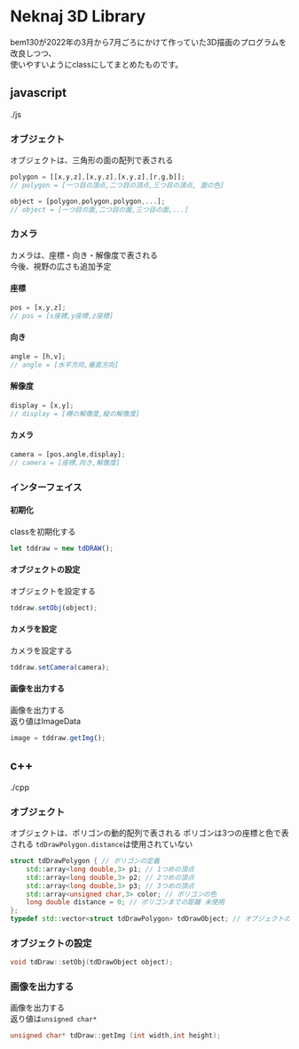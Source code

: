 # Neknaj 3D Library
bem130が2022年の3月から7月ごろにかけて作っていた3D描画のプログラムを改良しつつ、  
使いやすいようにclassにしてまとめたものです。  

## javascript
./js
### オブジェクト
オブジェクトは、三角形の面の配列で表される  
```js
polygon = [[x,y,z],[x,y,z],[x,y,z],[r,g,b]];
// polygon = [一つ目の頂点,二つ目の頂点,三つ目の頂点, 面の色]
```
```js
object = [polygon,polygon,polygon,...];
// object = [一つ目の面,二つ目の面,三つ目の面,...]
```

### カメラ
カメラは、座標・向き・解像度で表される  
今後、視野の広さも追加予定  
#### 座標
```js
pos = [x,y,z];
// pos = [x座標,y座標,z座標]
```
#### 向き
```js
angle = [h,v];
// angle = [水平方向,垂直方向]
```
#### 解像度
```js
display = [x,y];
// display = [横の解像度,縦の解像度]
```
#### カメラ
```js
camera = [pos,angle,display];
// camera = [座標,向き,解像度]
```

### インターフェイス
#### 初期化
classを初期化する  
```js
let tddraw = new tdDRAW();
```
#### オブジェクトの設定
オブジェクトを設定する  
```js
tddraw.setObj(object);
```
#### カメラを設定
カメラを設定する  
```js
tddraw.setCamera(camera);
```
#### 画像を出力する
画像を出力する  
返り値はImageData  
```js
image = tddraw.getImg();
```

## c++
./cpp
### オブジェクト
オブジェクトは、ポリゴンの動的配列で表される
ポリゴンは3つの座標と色で表される
`tdDrawPolygon.distance`は使用されていない
```cpp
struct tdDrawPolygon { // ポリゴンの定義
    std::array<long double,3> p1; // 1つめの頂点
    std::array<long double,3> p2; // 2つめの頂点
    std::array<long double,3> p3; // 3つめの頂点
    std::array<unsigned char,3> color; // ポリゴンの色
    long double distance = 0; // ポリゴンまでの距離 未使用
};
typedef std::vector<struct tdDrawPolygon> tdDrawObject; // オブジェクトの定義
```
### オブジェクトの設定
```cpp
void tdDraw::setObj(tdDrawObject object);
```
### 画像を出力する
画像を出力する  
返り値は`unsigned char*`  
```cpp
unsigned char* tdDraw::getImg (int width,int height);
```